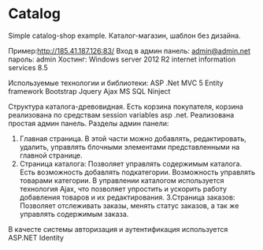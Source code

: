# Catalog
Simple catalog-shop example.
Каталог-магазин, шаблон без дизайна.

Пример:http://185.41.187.126:83/
Вход в админ панель:
admin@admin.net
пароль: admin
Хостинг: Windows server 2012 R2 
internet information services 8.5

Используемые технологии  и библиотеки:
ASP .Net MVC 5
Entity framework
Bootstrap
Jquery
Ajax
MS SQL
Ninject

Структура каталога-древовидная.
Есть корзина покупателя, корзина реализована по средствам session variables asp .net.
Реализована простая админ панель.
 Разделы админ панели:
 1. Главная страница.
 В этой части можно добавлять, редактировать, удалить, управлять блочными элементами представленными на главной странице.
 2. Страница каталога:
 Позволяет управлять содержимым каталога.
 Есть возможность добавлять подкатегории.
 Возможность управлять товарами категории.
 В управлении каталогом используется технология Ajax, что позволяет упростить и  ускорить работу добавления товаров и их редактирования.
 3.Страница заказов:
 Позволяет отслеживать заказы, менять статус заказов, а так же управлять содержимым заказа.
 
В качесте системы авторизация и аутентификация используется ASP.NET Identity

 
 

